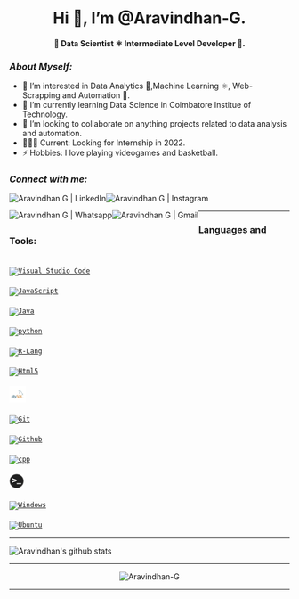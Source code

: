 <h1 align="center"> Hi 👋, I’m @Aravindhan-G.</h1>
<h4 align="center"> 🚀 Data Scientist ⚛ Intermediate Level Developer 🤖.</h4>

### *About Myself:*
- 👀 I’m interested in Data Analytics 🚀,Machine Learning ⚛, Web-Scrapping and Automation 🤖.
- 🌱 I’m currently learning Data Science in Coimbatore Institue of Technology.
- 💞️ I’m looking to collaborate on anything projects related to data analysis and automation.
- 🙍🏽‍♂️ Current: Looking for Internship in 2022.
- ⚡ Hobbies: I love playing videogames and basketball.


### *Connect with me:*
[<img align="left" alt="Aravindhan G | LinkedIn" height="30px" src="https://img.icons8.com/doodle/2x/linkedin--v2.png" />][linkedin]
[<img align="left" alt="Aravindhan G | Instagram" height="30px" src="https://img.icons8.com/plasticine/2x/instagram-new--v2.png" />][instagram]
[<img align="left" alt="Aravindhan G | Whatsapp" height="30px" src="https://img.icons8.com/doodle/2x/whatsapp.png" />][whatsapp]
[<img align="left" alt="Aravindhan G | Gmail" height="30px" src="https://img.icons8.com/doodle/2x/gmail.png" />][gmail]
<br />

---

### Languages and Tools:

[<code>
<img alt="Visual Studio Code" width="30px" src="https://img.icons8.com/fluent/240/000000/visual-studio-code-2019.png" />
</code>](https://code.visualstudio.com/)
[<code>
<img alt="JavaScript" width="30px" src="https://img.icons8.com/color/240/000000/javascript.png" />
</code>](https://developer.mozilla.org/en-US/docs/Web/JavaScript)
[<code>
<img alt="Java" width="30px" src="https://img.icons8.com/color/240/000000/java-coffee-cup-logo.png">
</code>](https://docs.oracle.com/en/java/)
[<code>
<img alt="python" width="30px" src="https://img.icons8.com/color/240/000000/python.png">
</code>](https://www.python.org/)
[<code>
<img alt="R-Lang" width="30px" src="https://www.r-project.org/Rlogo.png">
</code>](https://www.r-project.org/)
[<code>
<img alt="Html5" width="30px" src="https://img.icons8.com/color/240/000000/html-5.png">
</code>](https://developer.mozilla.org/en-US/docs/Web/HTML)
[<code>
<img alt="MySQL" width="30px" src="https://raw.githubusercontent.com/github/explore/80688e429a7d4ef2fca1e82350fe8e3517d3494d/topics/mysql/mysql.png">
</code>](https://dev.mysql.com/)
[<code>
<img alt="Git" width="26px" src="https://img.icons8.com/color/240/000000/git.png">
</code>](https://git-scm.com/)
[<code>
<img alt="Github" width="26px" src="https://img.icons8.com/ios-glyphs/240/000000/github.png">
</code>](https://github.com/)
[<code>
<img alt="cpp" width="26px" src="https://isocpp.org/assets/images/cpp_logo.png">
</code>](https://isocpp.org/)
[<code>
<img alt="Terminal" width="26px" src="https://raw.githubusercontent.com/github/explore/80688e429a7d4ef2fca1e82350fe8e3517d3494d/topics/terminal/terminal.png">
</code>](https://docs.microsoft.com/en-us/windows/terminal/)
[<code>
<img alt="Windows" width="26px" src="https://img.icons8.com/color/240/000000/windows-10.png">
</code>](https://www.microsoft.com/en-us/windows)
[<code>
<img alt="Ubuntu" width="26px" src="https://img.icons8.com/color/96/000000/ubuntu--v1.png">
</code>](https://ubuntu.com/)

---

![Aravindhan's github stats](https://github-readme-stats.vercel.app/api?username=Aravindhan-G&show_icons=true&hide_border=true&theme=tokyonight)

---

<p align="center"> <img src="https://komarev.com/ghpvc/?username=Aravindhan-G" alt="Aravindhan-G" /> </p>

---

[linkedin]: https://www.linkedin.com/in/aravindhan-g-a1130a202
[instagram]: https://www.instagram.com/_arvndhn_/
[gmail]: mailto:aravindganpath@gmail.com
[whatsapp]: https://wa.me/916383980192
<!---
Aravindhan-G/Aravindhan-G is a ✨ special ✨ repository because its `README.md` (this file) appears on your GitHub profile.
You can click the Preview link to take a look at your changes.
--->
